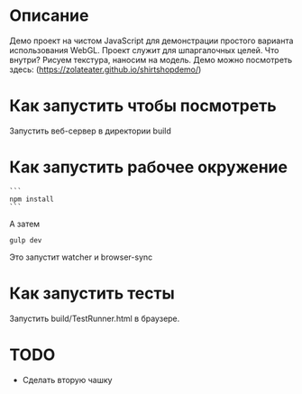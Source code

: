 # Описание

Демо проект на чистом JavaScript для демонстрации простого варианта использования WebGL.
Проект служит для шпаргалочных целей.
Что внутри? Рисуем текстура, наносим на модель.
Демо можно посмотреть здесь: (https://zolateater.github.io/shirtshopdemo/)

# Как запустить чтобы посмотреть

Запустить веб-сервер в директории build


# Как запустить рабочее окружение
    ``` 
    npm install
    ```
А затем
```
gulp dev
```
Это запустит watcher и browser-sync

# Как запустить тесты

Запустить build/TestRunner.html в браузере.

# TODO
- Сделать вторую чашку
